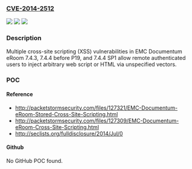 ### [CVE-2014-2512](https://cve.mitre.org/cgi-bin/cvename.cgi?name=CVE-2014-2512)
![](https://img.shields.io/static/v1?label=Product&message=n%2Fa&color=blue)
![](https://img.shields.io/static/v1?label=Version&message=n%2Fa&color=blue)
![](https://img.shields.io/static/v1?label=Vulnerability&message=n%2Fa&color=brighgreen)

### Description

Multiple cross-site scripting (XSS) vulnerabilities in EMC Documentum eRoom 7.4.3, 7.4.4 before P19, and 7.4.4 SP1 allow remote authenticated users to inject arbitrary web script or HTML via unspecified vectors.

### POC

#### Reference
- http://packetstormsecurity.com/files/127321/EMC-Documentum-eRoom-Stored-Cross-Site-Scripting.html
- http://packetstormsecurity.com/files/127309/EMC-Documentum-eRoom-Cross-Site-Scripting.html
- http://seclists.org/fulldisclosure/2014/Jul/0

#### Github
No GitHub POC found.

